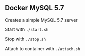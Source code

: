 ## Docker MySQL 5.7

Creates a simple MySQL 5.7 server

Start with `./start.sh`

Stop with `./stop.sh`

Attach to container with `./attach.sh`
